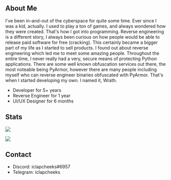 ## About Me
I've been in-and-out of the cyberspace for quite some time. Ever since I was a kid, actually. I used to play a ton of games, and always wondered how they were created. That's how I got into programming. Reverse engineering is a different story, I always been curious on how people would be able to release paid software for free (cracking). This certainly became a bigger part of my life as I started to sell products. I found out about reverse engineering which led me to meet some amazing people. Throughout the entire time, I never really had a very, secure means of protecting Python applications. There are some well known obfuscation services out there, the most noteable being PyArmor, however there are many people including myself who can reverse engineer binaries obfuscated with PyArmor. That's when I started developing my own. I named it, Wrath. 
- Developer for 5+ years
- Reverse Engineer for 1 year
- UI/UX Designer for 6 months

## Stats
<a href="https://github.com/iclapcheeks/iclapcheeks"><img align="center" src="https://github-readme-stats.vercel.app/api?username=iclapcheeks&layout=compact&theme=tokyonight"/></a>

<a href="https://github.com/iclapcheeks/iclapcheeks"><img align="center" src="https://github-readme-stats.vercel.app/api/top-langs/?username=iclapcheeks&layout=compact&theme=tokyonight"/></a>

## Contact
- Discord: iclapcheeks#6957
- Telegram: iclapcheeks
